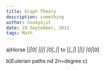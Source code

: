 ```yaml
---
title: Graph Theory
description: something
author: Soumyajit
date: 19 September, 2011
tags: Math
---
```


a)Horse 
|*|_|0|
|_|_|_|
|0|_|*|
to
|*|_|*|
|_|_|_|
|0|_|0|

b)Eulerian paths nd 2n=degree
c)
